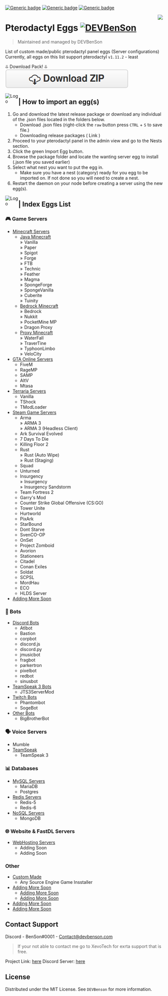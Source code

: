 [![Generic badge](https://img.shields.io/badge/Downloads-4.1K-Green.svg)](https://github.com/DEVBenSon/pterodactyl-eggs/releases)
[![Generic badge](https://img.shields.io/badge/Pterodactyl-0.7-orange.svg)](#)
[![Generic badge](https://img.shields.io/badge/Pterodactyl-1.11.X-blue.svg)](#)

<img src="images/icon.png" align="right" />

# Pterodactyl Eggs [![DEVBenSon](https://cdn.rawgit.com/sindresorhus/awesome/d7305f38d29fed78fa85652e3a63e154dd8e8829/media/badge.svg)](https://shop.xevotech.com)
> Maintained and managed by DEVBenSon

List of custom made/public pterodactyl panel eggs (Server configurations) <br>
Currently, all eggs on this list support pterodactyl `v1.11.2`  - least <br>

⥥ Download Pack! ⥥ <br>
<a href="https://github.com/DEVBenSon/pterodactyl-eggs/releases">
 <img alt="download" src="/images/download.png"
 width="393" height="59">
</a>

<img src="images/help.png" align="left" alt="Logo" width="42" height="42" />

## | How to import an egg(s)

1. Go and download the latest release package or download any individual of the .json files located in the folders below.
      * Download .json files (right-click the `raw` button press `CTRL` + `S` to save file.)
      * Downloading release packages ( Link )
2. Proceed to your pterodactyl panel in the admin view and go to the Nests section.
3. Click the green Import Egg button.
4. Browse the package folder and locate the wanting server egg to install  (.json file you saved earlier)
5. Select what nest you want to put the egg in.
      * Make sure you have a nest (category) ready for you egg to be imported on. If not done so you will need to create a nest.
6. Restart the daemon on your node before creating a server using the new egg(s).


<img src="images/list.png" align="left" alt="Logo" width="42" height="42" />

## | Index Eggs List

### 🎮 Game Servers
* [Minecraft Servers](https://github.com/DEVBenSon/pterodactyl-eggs/tree/main/Eggs-Pack/%5B%F0%9F%8E%AE%5D%20Game%20Servers/Minecraft%20Servers)
  * [Java Minecraft](https://github.com/DEVBenSon/pterodactyl-eggs/tree/main/Eggs-Pack/%5B%F0%9F%8E%AE%5D%20Game%20Servers/Minecraft%20Servers/Java%20Minecraft)
  <br>  »  Vanilla
  <br>  »  Paper
  <br>  »  Spigot
  <br>  »  Forge
  <br>  »  FTB
  <br>  »  Technic
  <br>  »  Feather
  <br>  »  Magma
  <br>  »  SpongeForge
  <br>  »  SpongeVanilla
  <br>  »  Cuberite
  <br>  »  Tuinity
  * [Bedrock Minecraft](https://github.com/DEVBenSon/pterodactyl-eggs/tree/main/Eggs-Pack/%5B%F0%9F%8E%AE%5D%20Game%20Servers/Minecraft%20Servers/Bedrock%20Minecraft)
  <br>  »  Bedrock
  <br>  »  Nukkit
  <br>  »  PocketMine MP
  <br>  »  Dragon Proxy
  * [Proxy Minecraft](https://github.com/DEVBenSon/pterodactyl-eggs/tree/main/Eggs-Pack/%5B%F0%9F%8E%AE%5D%20Game%20Servers/Minecraft%20Servers/Proxy%20Minecraft)
  <br>  »  WaterFall
  <br>  »  TraverTine
  <br>  »  TyphoonLimbo
  <br>  »  VeloCity
* [GTA Online Servers](https://github.com/DEVBenSon/pterodactyl-eggs/tree/main/Eggs-Pack/%5B%F0%9F%8E%AE%5D%20Game%20Servers/GTA%20Online%20Servers)
  * FiveM
  * RageMP
  * SAMP
  * AltV
  * Mtasa
* [Terraria Servers](https://github.com/DEVBenSon/pterodactyl-eggs/tree/main/Eggs-Pack/%5B%F0%9F%8E%AE%5D%20Game%20Servers/Terraria%20Servers)
  * Vanilla
  * TShock
  * TModLoader
* [Steam Game Servers](https://github.com/DEVBenSon/pterodactyl-eggs/tree/main/Eggs-Pack/%5B%F0%9F%8E%AE%5D%20Game%20Servers/Steam%20Game%20Servers)
  * Arma
  <br>  »  ARMA 3
  <br>  »  ARMA 3 (Headless Client)
  * Ark Survival Evolved
  * 7 Days To Die
  * Killing Floor 2
  * Rust
  <br>  »  Rust (Auto Wipe)
  <br>  »  Rust (Staging)
  * Squad
  * Unturned
  * Insurgency
  <br>  »  Insurgency
  <br>  »  Insurgency Sandstorm
  * Team Fortress 2
  * Garry's Mod
  * Counter Strike Global Offensive (CS:GO)
  * Tower Unite
  * Hurtworld
  * PixArk
  * StarBound
  * Dont Starve
  * SvenCO-OP
  * OnSet
  * Project Zomboid
  * Avorion
  * Stationeers
  * Citadel
  * Conan Exiles
  * Soldat
  * SCPSL
  * MordHau
  * ECO
  * HLDS Server
 * [Adding More Soon](#roadmap)

### 🤖 Bots
* [Discord Bots](https://github.com/DEVBenSon/pterodactyl-eggs/tree/main/Eggs-Pack/%5B%F0%9F%A4%96%5D%20Bots/Discord%20Bots)
  * Atlbot
  * Bastion
  * corpbot
  * discord.js
  * discord.py
  * jmusicbot
  * fragbot
  * parkertron
  * pixelbot
  * redbot
  * sinusbot
* [TeamSpeak 3 Bots](https://github.com/DEVBenSon/pterodactyl-eggs/tree/main/Eggs-Pack/%5B%F0%9F%A4%96%5D%20Bots/TeamSpeak%203%20Bots)
  * JTS3ServerMod
* [Twitch Bots](https://github.com/DEVBenSon/pterodactyl-eggs/tree/main/Eggs-Pack/%5B%F0%9F%A4%96%5D%20Bots/Twitch%20Bots)
  * Phantombot
  * SogeBot
* [Other Bots](https://github.com/DEVBenSon/pterodactyl-eggs/tree/main/Eggs-Pack/%5B%F0%9F%A4%96%5D%20Bots/Other%20Bots)
  * BigBrotherBot
  
### 🗣️ Voice Servers
* Mumble
* [TeamSpeak](https://github.com/DEVBenSon/pterodactyl-eggs/tree/main/Eggs-Pack/%5B%F0%9F%97%A3%EF%B8%8F%5D%20Voice%20Servers/TeamSpeak%20Servers)
  * TeamSpeak 3

### 📊 Databases
* [MySQL Servers](https://github.com/DEVBenSon/pterodactyl-eggs/tree/main/Eggs-Pack/%5B%F0%9F%93%8A%5D%20Databases/MySQL%20Servers)
  * MariaDB
  * Postgres
* [Redis Servers](https://github.com/DEVBenSon/pterodactyl-eggs/tree/main/Eggs-Pack/%5B%F0%9F%93%8A%5D%20Databases/Redis%20Servers)
  * Redis-5
  * Redis-6
* [NoSQL Servers](https://github.com/DEVBenSon/pterodactyl-eggs/tree/main/Eggs-Pack/%5B%F0%9F%93%8A%5D%20Databases/NoSQL%20Servers)
  * MongoDB
  
### 🌐 Website & FastDL Servers
* [WebHosting Servers](#about-the-project)
  * Adding Soon
  * Adding Soon

### Other
* [Custom Made](#about-the-project)
  * Any Source Engine Game Insstaller
* [Adding More Soon](#getting-started)
  * [Adding More Soon](#prerequisites)
  * [Adding More Soon](#installation)
* [Adding More Soon](#usage)
* [Adding More Soon](#roadmap)


<!-- CONTACT -->
## Contact Support

Discord - BenSon#0001 - Contact@devbenson.com
> If your not able to contact me go to XevoTech for exrta support that is free.

Project Link: [here](https://github.com/DEVBenSon/pterodactyl-eggs)
Discord Server: [here](https://discord.gg/M9wdwwf)


<!-- LICENSE -->
## License

Distributed under the MIT License. See `DEVBenson` for more information.
